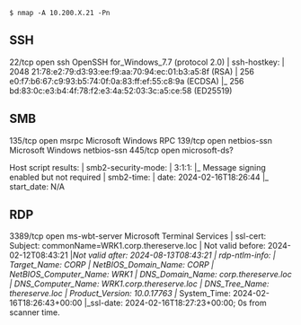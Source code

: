 ```
$ nmap -A 10.200.X.21 -Pn

```

## SSH
22/tcp   open  ssh           OpenSSH for_Windows_7.7 (protocol 2.0)
| ssh-hostkey: 
|   2048 21:78:e2:79:d3:93:ee:f9:aa:70:94:ec:01:b3:a5:8f (RSA)
|   256 e0:f7:b6:67:c9:93:b5:74:0f:0a:83:ff:ef:55:c8:9a (ECDSA)
|_  256 bd:83:0c:e3:b4:4f:78:f2:e3:4a:52:03:3c:a5:ce:58 (ED25519)

## SMB
135/tcp  open  msrpc         Microsoft Windows RPC
139/tcp  open  netbios-ssn   Microsoft Windows netbios-ssn
445/tcp  open  microsoft-ds?

Host script results:
| smb2-security-mode: 
|   3:1:1: 
|_    Message signing enabled but not required
| smb2-time: 
|   date: 2024-02-16T18:26:44
|_  start_date: N/A

## RDP
3389/tcp open  ms-wbt-server Microsoft Terminal Services
| ssl-cert: Subject: commonName=WRK1.corp.thereserve.loc
| Not valid before: 2024-02-12T08:43:21
|_Not valid after:  2024-08-13T08:43:21
| rdp-ntlm-info: 
|   Target_Name: CORP
|   NetBIOS_Domain_Name: CORP
|   NetBIOS_Computer_Name: WRK1
|   DNS_Domain_Name: corp.thereserve.loc
|   DNS_Computer_Name: WRK1.corp.thereserve.loc
|   DNS_Tree_Name: thereserve.loc
|   Product_Version: 10.0.17763
|_  System_Time: 2024-02-16T18:26:43+00:00
|_ssl-date: 2024-02-16T18:27:23+00:00; 0s from scanner time.

